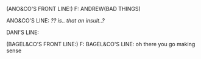 (ANO&CO'S FRONT LINE:) F: ANDREW(BAD THINGS)

ANO&CO'S LINE: _?? is.. that an insult..?_

DANI'S LINE:

(BAGEL&CO'S FRONT LINE:) F:
BAGEL&CO'S LINE: oh there you go making sense
